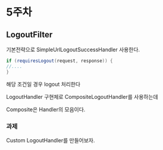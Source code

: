 # 5주차 

## LogoutFilter 

기본전략으로 SimpleUrlLogoutSuccessHandler 사용한다. 

~~~java 
if (requiresLogout(request, response)) {
//....
}
~~~

해당 조건일 경우 logout 처리한다 

LogoutHandler 구현체로 CompositeLogoutHandler를 사용하는데

Composite은 Handler의 모음이다.

### 과제 

Custom LogoutHandler를 만들어보자.
